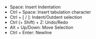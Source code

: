 
- Space: Insert Indentation
- Ctrl + Space: Insert tabulation character
- Ctrl + [ / ]: Indent/Outdent selection
- Ctrl (+ Shift) + Z: Undo/Redo
- Alt + Up/Down: Move Selection
- Ctrl + Enter: Newline